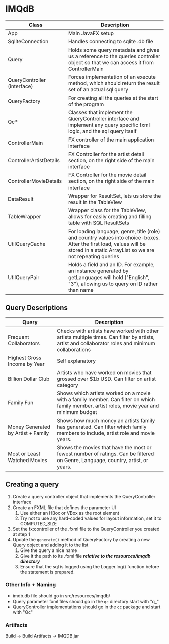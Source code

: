 # IMQdB

|Class|Description|
|---|---|
|App|Main JavaFX setup|
|SqliteConnection|Handles connecting to sqlite .db file|
|Query|Holds some query metadata and gives us a reference to the queries controller object so that we can access it from ControllerMain|
|QueryController (interface)|Forces implementation of an execute method, which should return the result set of an actual sql query|
|QueryFactory|For creating all the queries at the start of the program|
|Qc*|Classes that implement the QueryController interface and implement any query specific fxml logic, and the sql query itself|
|ControllerMain|FX controller of the main application interface|
|ControllerArtistDetails|FX Controller for the artist detail section, on the right side of the main interface|
|ControllerMovieDetails|FX Controller for the movie detail section, on the right side of the main interface|
|DataResult|Wrapper for ResultSet, lets us store the result in the TableView|
|TableWrapper|Wrapper class for the TableView, allows for easily creating and filling table with SQL ResultSets|
|UtilQueryCache|For loading language, genre, title (role) and country values into choice-boxes. After the first load, values will be stored in a static ArrayList so we are not repeating queries|
|UtilQueryPair|Holds a field and an ID. For example, an instance generated by getLanguages will hold ("English", "3"), allowing us to query on ID rather than name|

## Query Descriptions

| Query                              |Description|
|------------------------------------|-----|
| Frequent Collaborators             |Checks with artists have worked with other artists multiple times. Can filter by artists, artist and collaborator roles and minimum collaborations|
| Highest Gross Income by Year       |Self explanatory|
| Billion Dollar Club                |Artists who have worked on movies that grossed over $1b USD. Can filter on artist category|
| Family Fun                         |Shows which artists worked on a movie with a family member. Can filter on which family member, artist roles, movie year and minimum budget|
| Money Generated by Artist + Family |Shows how much money an artists family has generated. Can filter which family members to include, artist role and movie years.|
| Most or Least Watched Movies       |Shows the movies that have the most or fewest number of ratings. Can be filtered on Genre, Language, country, artist, or years.|

## Creating a query

1. Create a query controller object that implements the QueryController interface
2. Create an FXML file that defines the parameter UI
   1. Use either an HBox or VBox as the root element 
   2. Try not to use any hard-coded values for layout information, set it to COMPUTED_SIZE
3. Set the fx:controller of the .fxml file to the QueryController you created at step 1 
4. Update the `generate()` method of QueryFactory by creating a new Query object and adding it to the list
   1. Give the query a nice name
   2. Give it the path to its .fxml file ***relative to the resources/imqdb directory***
   3. Ensure that the sql is logged using the Logger.log() function before the statement is prepared.

### Other Info + Naming

* imdb.db file should go in src/resources/imqdb/
* Query parameter fxml files should go in the `qc` directory start with "q_"
* QueryController implementations should go in the `qc` package and start with "Qc"

### Artifacts

Build -> Build Artifacts -> IMQDB.jar
